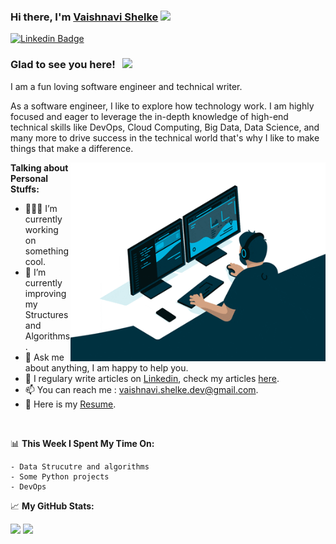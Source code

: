### Hi there, I'm <a href="https://www.linkedin.com/in/vaishnavi-shelke/" target="_blank">Vaishnavi Shelke</a> <img src="https://media.giphy.com/media/hvRJCLFzcasrR4ia7z/giphy.gif" width="25px">

[![Linkedin Badge](https://img.shields.io/badge/-LinkedIn-0e76a8?style=flat-square&logo=Linkedin&logoColor=white)](https://www.linkedin.com/in/vaishnavi-shelke/)

### Glad to see you here! &nbsp; ![](https://visitor-badge.glitch.me/badge?page_id=VaishnaviShelke.VaishnaviShelke)

I am a fun loving software engineer and technical writer.

As a software engineer, I like to explore how technology work. I am highly focused and eager to leverage the in-depth knowledge of high-end technical skills like DevOps, Cloud Computing, Big Data, Data Science, and many more to drive success in the technical world that's why I like to make things that make a difference.

<img align="right" alt="GIF" src="./image/coding.gif?raw=true" width="408" height="318" />


**Talking about Personal Stuffs:**

- 👨🏻‍💻 I’m currently working on something cool.
- 🚀 I’m currently improving my Structures and Algorithms.
- 💬 Ask me about anything, I am happy to help you.
- 📝 I regulary write articles on [Linkedin](https://www.linkedin.com/in/vaishnavi-shelke/), check my articles [here](https://www.linkedin.com/in/vaishnavi-shelke/).
- 📫 You can reach me : [vaishnavi.shelke.dev@gmail.com](mailto:vaishnavi.shelke.dev@gmail.com).
- 📝 Here is my [Resume](https://drive.google.com/file/d/1XDU8tBSMIfoO6Xy1uqhtDf0VpRF62sEj/view?usp=sharing).

</br>

📊 **This Week I Spent My Time On:**

```text
- Data Strucutre and algorithms
- Some Python projects
- DevOps
```


📈 **My GitHub Stats:**

<p>
  <img height="180em" src="https://github-readme-stats.vercel.app/api?username=VaishnaviShelke&show_icons=true&hide_border=true&&count_private=true&include_all_commits=true" />
  <img height="180em" src="https://github-readme-stats.vercel.app/api/top-langs/?username=VaishnaviShelke&exclude_repo=KNN-Image-Classification&show_icons=true&hide_border=true&layout=compact&langs_count=8"/>
</p>
